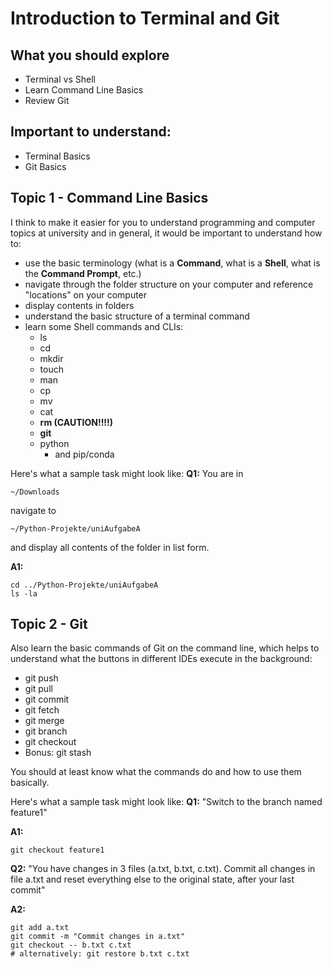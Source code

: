 # Introduction to Terminal and Git

## What you should explore
- Terminal vs Shell
- Learn Command Line Basics
- Review Git

## Important to understand:
- Terminal Basics
- Git Basics

## Topic 1 - Command Line Basics
I think to make it easier for you to understand programming and computer topics at university and in general, it would be important to understand how to:
- use the basic terminology (what is a **Command**, what is a **Shell**, what is the **Command Prompt**, etc.)
- navigate through the folder structure on your computer and reference "locations" on your computer
- display contents in folders
- understand the basic structure of a terminal command
- learn some Shell commands and CLIs:
  - ls
  - cd
  - mkdir
  - touch
  - man
  - cp
  - mv
  - cat
  - **rm (CAUTION!!!!)**
  - **git**
  - python
    - and pip/conda

Here's what a sample task might look like:
**Q1:**
You are in
```
~/Downloads
```
navigate to
```
~/Python-Projekte/uniAufgabeA
```
and display all contents of the folder in list form.

**A1:**
```
cd ../Python-Projekte/uniAufgabeA
ls -la
```

## Topic 2 - Git
Also learn the basic commands of Git on the command line, which helps to understand what the buttons in different IDEs execute in the background:
- git push
- git pull
- git commit
- git fetch
- git merge
- git branch
- git checkout
- Bonus: git stash

You should at least know what the commands do and how to use them basically.

Here's what a sample task might look like:
**Q1:**
"Switch to the branch named feature1"

**A1:**
```
git checkout feature1
```

**Q2:**
"You have changes in 3 files (a.txt, b.txt, c.txt). Commit all changes in file a.txt and reset everything else to the original state, after your last commit"

**A2:**
```
git add a.txt
git commit -m "Commit changes in a.txt"
git checkout -- b.txt c.txt
# alternatively: git restore b.txt c.txt
```
